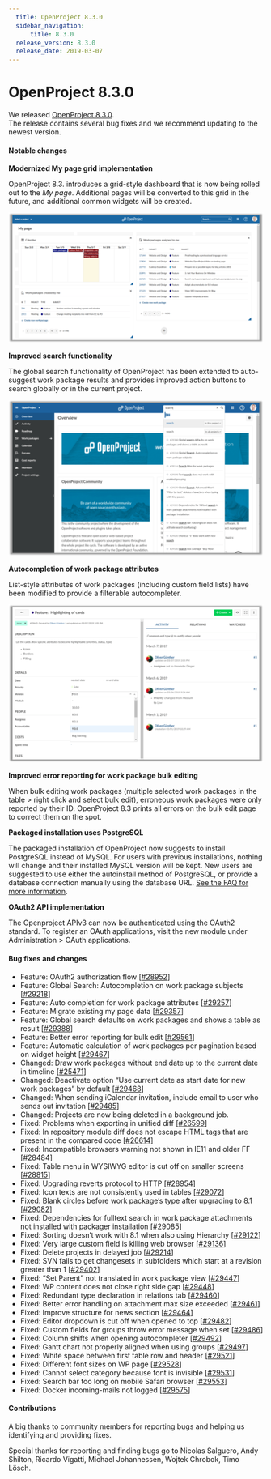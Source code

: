 ```yaml
---
  title: OpenProject 8.3.0
  sidebar_navigation:
      title: 8.3.0
  release_version: 8.3.0
  release_date: 2019-03-07
---
```



# OpenProject 8.3.0

We released
[OpenProject 8.3.0](https://community.openproject.com/versions/1319).  
The release contains several bug fixes and we recommend updating to the
newest version.

#### Notable changes

 

**Modernized My page grid implementation**

OpenProject 8.3. introduces a grid-style dashboard that is now being
rolled out to
the *My page*. Additional pages will be converted to this grid in
the future, and additional common widgets will be
created.

![Grit-MyPage](Grit-MyPage-1-1024x522.png)

**Improved search functionality**

The global search functionality of OpenProject has been extended to
auto-suggest work package results and provides improved action buttons
to search globally or in the current project.

![OpenProject Search](Search-1024x626.png)

**Autocompletion of work package attributes**

List-style attributes of work packages (including custom field lists)
have been modified to provide a filterable
autocompleter.

![Auto-complete](Auto-complete-1024x634.png)

**Improved error reporting for work package bulk editing**

When bulk editing work packages (multiple selected work packages in the
table \> right click and select bulk edit), erroneous work packages were
only reported by their ID. OpenProject 8.3 prints all errors on the bulk
edit page to correct them on the spot.

**Packaged installation uses PostgreSQL**

The packaged installation of OpenProject now suggests to install
PostgreSQL instead of MySQL. For users with previous installations,
nothing will change and their installed MySQL version will be kept. New
users are suggested to use either the autoinstall method of PostgreSQL,
or provide a database connection manually using the database URL. [See
the FAQ for more
information](https://www.openproject.org/download-and-installation/).

**OAuth2 API implementation**

The Openproject APIv3 can now be authenticated using the OAuth2
standard. To register an OAuth applications, visit the new module under
Administration \> OAuth applications.


#### Bug fixes and changes

  - Feature: OAuth2 authorization flow
    \[[#28952](https://community.openproject.com/wp/28952)\]
  - Feature: Global Search: Autocompletion on work package subjects
    \[[#29218](https://community.openproject.com/wp/29218)\]
  - Feature: Auto completion for work package attributes
    \[[#29257](https://community.openproject.com/wp/29257)\]
  - Feature: Migrate existing my page data
    \[[#29357](https://community.openproject.com/wp/29357)\]
  - Feature: Global search defaults on work packages and shows a table
    as result \[[#29388](https://community.openproject.com/wp/29388)\]
  - Feature: Better error reporting for bulk edit
    \[[#29561](https://community.openproject.com/wp/29561)\]
  - Feature: Automatic calculation of work packages per pagination based
    on widget height
    \[[#29467](https://community.openproject.com/wp/29467)\]
  - Changed: Draw work packages without end date up to the current date
    in timeline
    \[[#25471](https://community.openproject.com/wp/25471)\]
  - Changed: Deactivate option “Use current date as start date for new
    work packages” by default
    \[[#29468](https://community.openproject.com/wp/29468)\]
  - Changed: When sending iCalendar invitation, include email to user
    who sends out invitation
    \[[#29485](https://community.openproject.com/wp/29485)\]
  - Changed: Projects are now being deleted in a background job.
  - Fixed: Problems when exporting in unified diff
    \[[#26599](https://community.openproject.com/wp/26599)\]
  - Fixed: In repository module diff does not escape HTML tags that are
    present in the compared code
    \[[#26614](https://community.openproject.com/wp/26614)\]
  - Fixed: Incompatible browsers warning not shown in IE11 and older FF
    \[[#28484](https://community.openproject.com/wp/28484)\]
  - Fixed: Table menu in WYSIWYG editor is cut off on smaller screens
    \[[#28815](https://community.openproject.com/wp/28815)\]
  - Fixed: Upgrading reverts protocol to HTTP
    \[[#28954](https://community.openproject.com/wp/28954)\]
  - Fixed: Icon texts are not consistently used in tables
    \[[#29072](https://community.openproject.com/wp/29072)\]
  - Fixed: Blank circles before work package’s type after upgrading to
    8.1 \[[#29082](https://community.openproject.com/wp/29082)\]
  - Fixed: Dependencies for fulltext search in work package attachments
    not installed with packager installation
    \[[#29085](https://community.openproject.com/wp/29085)\]
  - Fixed: Sorting doesn’t work with 8.1 when also using Hierarchy
    \[[#29122](https://community.openproject.com/wp/29122)\]
  - Fixed: Very large custom field is killing web browser
    \[[#29136](https://community.openproject.com/wp/29136)\]
  - Fixed: Delete projects in delayed job
    \[[#29214](https://community.openproject.com/wp/29214)\]
  - Fixed: SVN fails to get changesets in subfolders which start at a
    revision greater than 1
    \[[#29402](https://community.openproject.com/wp/29402)\]
  - Fixed: “Set Parent” not translated in work package view
    \[[#29447](https://community.openproject.com/wp/29447)\]
  - Fixed: WP content does not close right side gap
    \[[#29448](https://community.openproject.com/wp/29448)\]
  - Fixed: Redundant type declaration in relations tab
    \[[#29460](https://community.openproject.com/wp/29460)\]
  - Fixed: Better error handling on attachment max size exceeded
    \[[#29461](https://community.openproject.com/wp/29461)\]
  - Fixed: Improve structure for news section
    \[[#29464](https://community.openproject.com/wp/29464)\]
  - Fixed: Editor dropdown is cut off when opened to top
    \[[#29482](https://community.openproject.com/wp/29482)\]
  - Fixed: Custom fields for groups throw error message when set
    \[[#29486](https://community.openproject.com/wp/29486)\]
  - Fixed: Column shifts when opening autocompleter
    \[[#29492](https://community.openproject.com/wp/29492)\]
  - Fixed: Gantt chart not properly aligned when using groups
    \[[#29497](https://community.openproject.com/wp/29497)\]
  - Fixed: White space between first table row and header
    \[[#29521](https://community.openproject.com/wp/29521)\]
  - Fixed: Different font sizes on WP page
    \[[#29528](https://community.openproject.com/wp/29528)\]
  - Fixed: Cannot select category because font is invisible
    \[[#29531](https://community.openproject.com/wp/29531)\]
  - Fixed: Search bar too long on mobile Safari browser
    \[[#29553](https://community.openproject.com/wp/29553)\]
  - Fixed: Docker incoming-mails not logged
    \[[#29575](https://community.openproject.com/wp/29575)\]

#### Contributions

A big thanks to community members for reporting bugs and helping us
identifying and providing fixes.

Special thanks for reporting and finding bugs go to Nicolas Salguero,
Andy Shilton, Ricardo Vigatti, Michael Johannessen, Wojtek Chrobok, Timo
Lösch.


